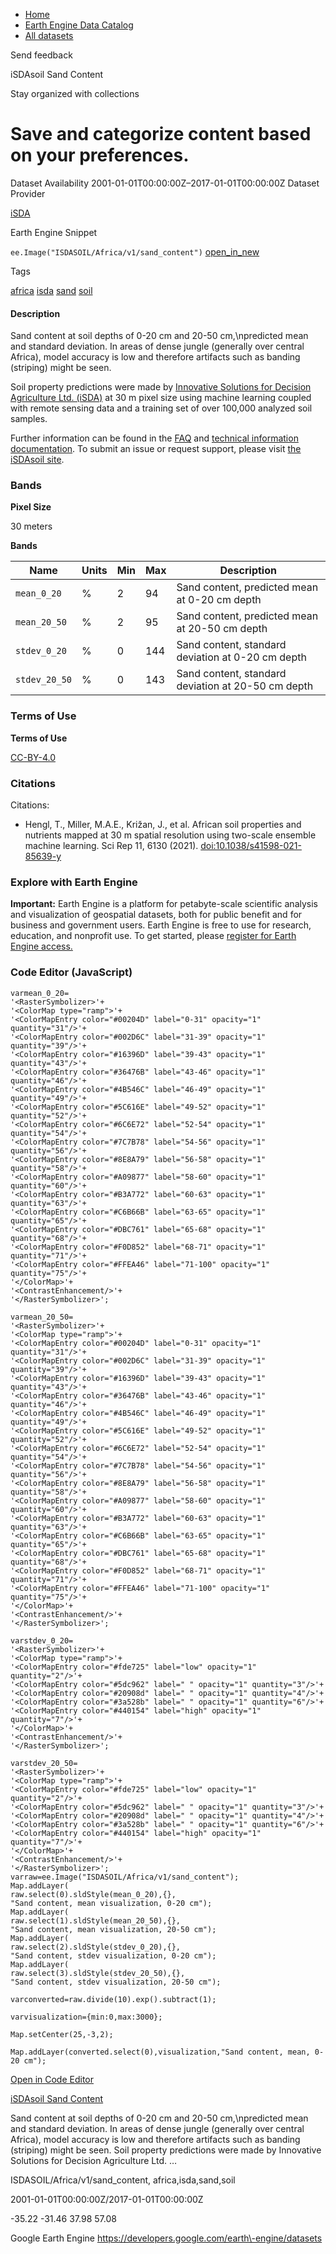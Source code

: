 



* [Home](https://developers.google.com/)
* [Earth Engine Data Catalog](https://developers.google.com/earth-engine/datasets)
* [All datasets](https://developers.google.com/earth-engine/datasets/catalog)





 
 
 Send feedback
 
 

iSDAsoil Sand Content


 
 Stay organized with collections
 

 
 Save and categorize content based on your preferences.
=======================================================================================================================








Dataset Availability
2001\-01\-01T00:00:00Z–2017\-01\-01T00:00:00Z
Dataset Provider


[iSDA](https://isda-africa.com/)



Earth Engine Snippet


`ee.Image("ISDASOIL/Africa/v1/sand_content")` 
[open\_in\_new](https://code.earthengine.google.com/?scriptPath=Examples:Datasets/ISDASOIL/ISDASOIL_Africa_v1_sand_content)





Tags


[africa](/earth-engine/datasets/tags/africa)
[isda](/earth-engine/datasets/tags/isda)
[sand](/earth-engine/datasets/tags/sand)
[soil](/earth-engine/datasets/tags/soil)








#### Description



Sand content at soil depths of 0\-20 cm and 20\-50 cm,\\npredicted mean and standard deviation.
In areas of dense jungle (generally over central Africa), model accuracy is
low and therefore artifacts such as banding (striping) might be seen.


Soil property predictions were made by
[Innovative Solutions for Decision Agriculture Ltd. (iSDA)](https://isda-africa.com/)
at 30 m pixel size using machine learning coupled with remote sensing data
and a training set of over 100,000 analyzed soil samples.


Further information can be found in the
[FAQ](https://www.isda-africa.com/isdasoil/faq/) and
[technical information documentation](https://www.isda-africa.com/isdasoil/technical-information/). To submit an issue or request support, please visit
[the iSDAsoil site](https://isda-africa.com/isdasoil).





### Bands



**Pixel Size**
  
30 meters



**Bands**




| Name | Units | Min | Max | Description |
| --- | --- | --- | --- | --- |
| `mean_0_20` | % | 2 | 94 | Sand content, predicted mean at 0\-20 cm depth |
| `mean_20_50` | % | 2 | 95 | Sand content, predicted mean at 20\-50 cm depth |
| `stdev_0_20` | % | 0 | 144 | Sand content, standard deviation at 0\-20 cm depth |
| `stdev_20_50` | % | 0 | 143 | Sand content, standard deviation at 20\-50 cm depth |




### Terms of Use


**Terms of Use**


[CC\-BY\-4\.0](https://spdx.org/licenses/CC-BY-4.0.html)




### Citations



Citations:
* Hengl, T., Miller, M.A.E., Križan, J., et al. African soil properties and nutrients
mapped at 30 m spatial resolution using two\-scale ensemble machine learning.
Sci Rep 11, 6130 (2021\).
[doi:10\.1038/s41598\-021\-85639\-y](https://doi.org/10.1038/s41598-021-85639-y)





### Explore with Earth Engine


**Important:** 
 Earth Engine is a platform for petabyte\-scale scientific analysis and visualization of
 geospatial datasets, both for public benefit and for business and government users.
 Earth Engine is free to use for research, education, and nonprofit use. To get started, please
 [register for Earth Engine access.](https://console.cloud.google.com/earth-engine)



### Code Editor (JavaScript)



```
varmean_0_20=
'<RasterSymbolizer>'+
'<ColorMap type="ramp">'+
'<ColorMapEntry color="#00204D" label="0-31" opacity="1" quantity="31"/>'+
'<ColorMapEntry color="#002D6C" label="31-39" opacity="1" quantity="39"/>'+
'<ColorMapEntry color="#16396D" label="39-43" opacity="1" quantity="43"/>'+
'<ColorMapEntry color="#36476B" label="43-46" opacity="1" quantity="46"/>'+
'<ColorMapEntry color="#4B546C" label="46-49" opacity="1" quantity="49"/>'+
'<ColorMapEntry color="#5C616E" label="49-52" opacity="1" quantity="52"/>'+
'<ColorMapEntry color="#6C6E72" label="52-54" opacity="1" quantity="54"/>'+
'<ColorMapEntry color="#7C7B78" label="54-56" opacity="1" quantity="56"/>'+
'<ColorMapEntry color="#8E8A79" label="56-58" opacity="1" quantity="58"/>'+
'<ColorMapEntry color="#A09877" label="58-60" opacity="1" quantity="60"/>'+
'<ColorMapEntry color="#B3A772" label="60-63" opacity="1" quantity="63"/>'+
'<ColorMapEntry color="#C6B66B" label="63-65" opacity="1" quantity="65"/>'+
'<ColorMapEntry color="#DBC761" label="65-68" opacity="1" quantity="68"/>'+
'<ColorMapEntry color="#F0D852" label="68-71" opacity="1" quantity="71"/>'+
'<ColorMapEntry color="#FFEA46" label="71-100" opacity="1" quantity="75"/>'+
'</ColorMap>'+
'<ContrastEnhancement/>'+
'</RasterSymbolizer>';

varmean_20_50=
'<RasterSymbolizer>'+
'<ColorMap type="ramp">'+
'<ColorMapEntry color="#00204D" label="0-31" opacity="1" quantity="31"/>'+
'<ColorMapEntry color="#002D6C" label="31-39" opacity="1" quantity="39"/>'+
'<ColorMapEntry color="#16396D" label="39-43" opacity="1" quantity="43"/>'+
'<ColorMapEntry color="#36476B" label="43-46" opacity="1" quantity="46"/>'+
'<ColorMapEntry color="#4B546C" label="46-49" opacity="1" quantity="49"/>'+
'<ColorMapEntry color="#5C616E" label="49-52" opacity="1" quantity="52"/>'+
'<ColorMapEntry color="#6C6E72" label="52-54" opacity="1" quantity="54"/>'+
'<ColorMapEntry color="#7C7B78" label="54-56" opacity="1" quantity="56"/>'+
'<ColorMapEntry color="#8E8A79" label="56-58" opacity="1" quantity="58"/>'+
'<ColorMapEntry color="#A09877" label="58-60" opacity="1" quantity="60"/>'+
'<ColorMapEntry color="#B3A772" label="60-63" opacity="1" quantity="63"/>'+
'<ColorMapEntry color="#C6B66B" label="63-65" opacity="1" quantity="65"/>'+
'<ColorMapEntry color="#DBC761" label="65-68" opacity="1" quantity="68"/>'+
'<ColorMapEntry color="#F0D852" label="68-71" opacity="1" quantity="71"/>'+
'<ColorMapEntry color="#FFEA46" label="71-100" opacity="1" quantity="75"/>'+
'</ColorMap>'+
'<ContrastEnhancement/>'+
'</RasterSymbolizer>';

varstdev_0_20=
'<RasterSymbolizer>'+
'<ColorMap type="ramp">'+
'<ColorMapEntry color="#fde725" label="low" opacity="1" quantity="2"/>'+
'<ColorMapEntry color="#5dc962" label=" " opacity="1" quantity="3"/>'+
'<ColorMapEntry color="#20908d" label=" " opacity="1" quantity="4"/>'+
'<ColorMapEntry color="#3a528b" label=" " opacity="1" quantity="6"/>'+
'<ColorMapEntry color="#440154" label="high" opacity="1" quantity="7"/>'+
'</ColorMap>'+
'<ContrastEnhancement/>'+
'</RasterSymbolizer>';

varstdev_20_50=
'<RasterSymbolizer>'+
'<ColorMap type="ramp">'+
'<ColorMapEntry color="#fde725" label="low" opacity="1" quantity="2"/>'+
'<ColorMapEntry color="#5dc962" label=" " opacity="1" quantity="3"/>'+
'<ColorMapEntry color="#20908d" label=" " opacity="1" quantity="4"/>'+
'<ColorMapEntry color="#3a528b" label=" " opacity="1" quantity="6"/>'+
'<ColorMapEntry color="#440154" label="high" opacity="1" quantity="7"/>'+
'</ColorMap>'+
'<ContrastEnhancement/>'+
'</RasterSymbolizer>';
varraw=ee.Image("ISDASOIL/Africa/v1/sand_content");
Map.addLayer(
raw.select(0).sldStyle(mean_0_20),{},
"Sand content, mean visualization, 0-20 cm");
Map.addLayer(
raw.select(1).sldStyle(mean_20_50),{},
"Sand content, mean visualization, 20-50 cm");
Map.addLayer(
raw.select(2).sldStyle(stdev_0_20),{},
"Sand content, stdev visualization, 0-20 cm");
Map.addLayer(
raw.select(3).sldStyle(stdev_20_50),{},
"Sand content, stdev visualization, 20-50 cm");

varconverted=raw.divide(10).exp().subtract(1);

varvisualization={min:0,max:3000};

Map.setCenter(25,-3,2);

Map.addLayer(converted.select(0),visualization,"Sand content, mean, 0-20 cm");
```



[Open in Code Editor](https://code.earthengine.google.com/?scriptPath=Examples:Datasets/ISDASOIL/ISDASOIL_Africa_v1_sand_content)


[iSDAsoil Sand Content](/earth-engine/datasets/catalog/ISDASOIL_Africa_v1_sand_content)

Sand content at soil depths of 0\-20 cm and 20\-50 cm,\\npredicted mean and standard deviation. In areas of dense jungle (generally over central Africa), model accuracy is low and therefore artifacts such as banding (striping) might be seen. Soil property predictions were made by Innovative Solutions for Decision Agriculture Ltd. …

 ISDASOIL/Africa/v1/sand\_content,
 africa,isda,sand,soil

2001\-01\-01T00:00:00Z/2017\-01\-01T00:00:00Z



 \-35\.22 \-31\.46 37\.98 57\.08
 



Google Earth Engine
https://developers.google.com/earth\-engine/datasets








